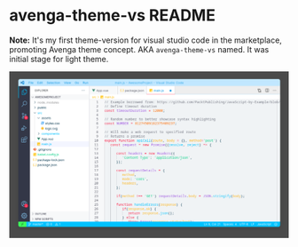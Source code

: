 # avenga-theme-vs README

**Note:** It's my first theme-version for visual studio code in the marketplace, promoting Avenga theme concept. AKA `avenga-theme-vs` named. It was initial stage for light theme.

![Alt text](./avenga-theme-light.png)
